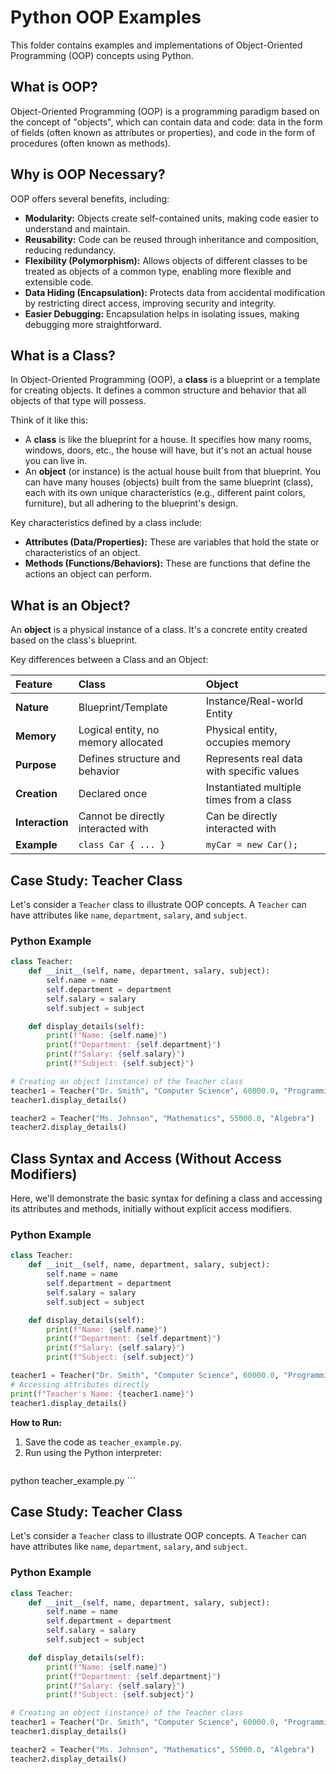 # Python OOP Examples

This folder contains examples and implementations of Object-Oriented Programming (OOP) concepts using Python.

## What is OOP?

Object-Oriented Programming (OOP) is a programming paradigm based on the concept of "objects", which can contain data and code: data in the form of fields (often known as attributes or properties), and code in the form of procedures (often known as methods).

## Why is OOP Necessary?

OOP offers several benefits, including:

- **Modularity:** Objects create self-contained units, making code easier to understand and maintain.
- **Reusability:** Code can be reused through inheritance and composition, reducing redundancy.
- **Flexibility (Polymorphism):** Allows objects of different classes to be treated as objects of a common type, enabling more flexible and extensible code.
- **Data Hiding (Encapsulation):** Protects data from accidental modification by restricting direct access, improving security and integrity.
- **Easier Debugging:** Encapsulation helps in isolating issues, making debugging more straightforward.

## What is a Class?

In Object-Oriented Programming (OOP), a **class** is a blueprint or a template for creating objects. It defines a common structure and behavior that all objects of that type will possess.

Think of it like this:
*   A **class** is like the blueprint for a house. It specifies how many rooms, windows, doors, etc., the house will have, but it's not an actual house you can live in.
*   An **object** (or instance) is the actual house built from that blueprint. You can have many houses (objects) built from the same blueprint (class), each with its own unique characteristics (e.g., different paint colors, furniture), but all adhering to the blueprint's design.

Key characteristics defined by a class include:
*   **Attributes (Data/Properties):** These are variables that hold the state or characteristics of an object.
*   **Methods (Functions/Behaviors):** These are functions that define the actions an object can perform.

## What is an Object?

An **object** is a physical instance of a class. It's a concrete entity created based on the class's blueprint.

Key differences between a Class and an Object:

| Feature           | Class                                       | Object                                          |
| :---------------- | :------------------------------------------ | :---------------------------------------------- |
| **Nature**        | Blueprint/Template                          | Instance/Real-world Entity                      |
| **Memory**        | Logical entity, no memory allocated         | Physical entity, occupies memory                |
| **Purpose**       | Defines structure and behavior              | Represents real data with specific values       |
| **Creation**      | Declared once                               | Instantiated multiple times from a class        |
| **Interaction**   | Cannot be directly interacted with          | Can be directly interacted with                 |
| **Example**       | `class Car { ... }`                         | `myCar = new Car();`                            |

## Case Study: Teacher Class

Let's consider a `Teacher` class to illustrate OOP concepts. A `Teacher` can have attributes like `name`, `department`, `salary`, and `subject`.

### Python Example

```python
class Teacher:
    def __init__(self, name, department, salary, subject):
        self.name = name
        self.department = department
        self.salary = salary
        self.subject = subject

    def display_details(self):
        print(f"Name: {self.name}")
        print(f"Department: {self.department}")
        print(f"Salary: {self.salary}")
        print(f"Subject: {self.subject}")

# Creating an object (instance) of the Teacher class
teacher1 = Teacher("Dr. Smith", "Computer Science", 60000.0, "Programming")
teacher1.display_details()

teacher2 = Teacher("Ms. Johnson", "Mathematics", 55000.0, "Algebra")
teacher2.display_details()
```

## Class Syntax and Access (Without Access Modifiers)

Here, we'll demonstrate the basic syntax for defining a class and accessing its attributes and methods, initially without explicit access modifiers.

### Python Example

```python
class Teacher:
    def __init__(self, name, department, salary, subject):
        self.name = name
        self.department = department
        self.salary = salary
        self.subject = subject

    def display_details(self):
        print(f"Name: {self.name}")
        print(f"Department: {self.department}")
        print(f"Salary: {self.salary}")
        print(f"Subject: {self.subject}")

teacher1 = Teacher("Dr. Smith", "Computer Science", 60000.0, "Programming")
# Accessing attributes directly
print(f"Teacher's Name: {teacher1.name}")
teacher1.display_details()
```

**How to Run:**

1.  Save the code as `teacher_example.py`.
2.  Run using the Python interpreter:
    ```bash
python teacher_example.py
    ```

## Case Study: Teacher Class

Let's consider a `Teacher` class to illustrate OOP concepts. A `Teacher` can have attributes like `name`, `department`, `salary`, and `subject`.

### Python Example

```python
class Teacher:
    def __init__(self, name, department, salary, subject):
        self.name = name
        self.department = department
        self.salary = salary
        self.subject = subject

    def display_details(self):
        print(f"Name: {self.name}")
        print(f"Department: {self.department}")
        print(f"Salary: {self.salary}")
        print(f"Subject: {self.subject}")

# Creating an object (instance) of the Teacher class
teacher1 = Teacher("Dr. Smith", "Computer Science", 60000.0, "Programming")
teacher1.display_details()

teacher2 = Teacher("Ms. Johnson", "Mathematics", 55000.0, "Algebra")
teacher2.display_details()
```
